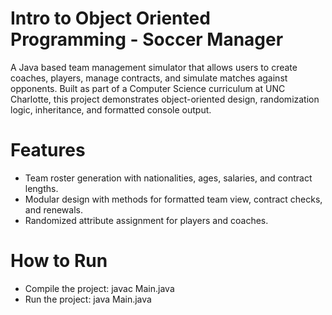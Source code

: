 # Intro to Object Oriented Programming - Soccer Manager
A Java based team management simulator that allows users to create coaches, players, manage contracts, and simulate matches against opponents.
Built as part of a Computer Science curriculum at UNC Charlotte, this project demonstrates object-oriented design, randomization logic, inheritance, and formatted console output. 

# Features
- Team roster generation with nationalities, ages, salaries, and contract lengths.
- Modular design with methods for formatted team view, contract checks, and renewals.
- Randomized attribute assignment for players and coaches. 

# How to Run
- Compile the project: javac Main.java
- Run the project: java Main.java
